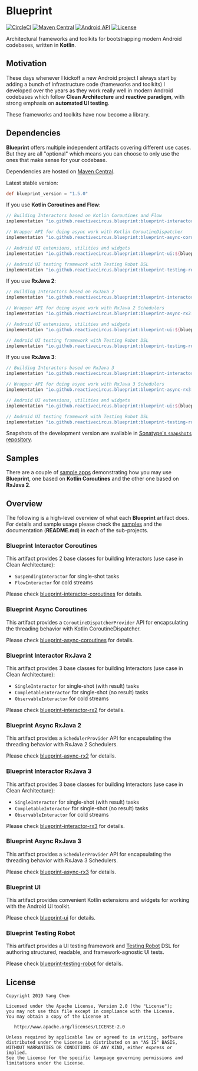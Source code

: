 # Blueprint

[![CircleCI](https://circleci.com/gh/ReactiveCircus/blueprint.svg?style=svg)](https://circleci.com/gh/ReactiveCircus/blueprint)
[![Maven Central](https://maven-badges.herokuapp.com/maven-central/io.github.reactivecircus.blueprint/blueprint-ui/badge.svg)](https://search.maven.org/search?q=g:io.github.reactivecircus.blueprint)
[![Android API](https://img.shields.io/badge/API-21%2B-blue.svg?label=API&maxAge=300)](https://www.android.com/history/)
[![License](https://img.shields.io/badge/License-Apache%202.0-blue.svg)](https://opensource.org/licenses/Apache-2.0)

Architectural frameworks and toolkits for bootstrapping modern Android codebases, written in **Kotlin**.

## Motivation

These days whenever I kickoff a new Android project I always start by adding a bunch of infrastructure code (frameworks and toolkits) I developed over the years as they work really well in modern Android codebases which follow **Clean Architecture** and **reactive paradigm**, with strong emphasis on **automated UI testing**.

These frameworks and toolkits have now become a library.

## Dependencies

**Blueprint** offers multiple independent artifacts covering different use cases. But they are all "optional" which means you can choose to only use the ones that make sense for your codebase.

Dependencies are hosted on [Maven Central][maven-central].

Latest stable version:

```groovy
def blueprint_version = "1.5.0"
```

If you use **Kotlin Coroutines and Flow**:

```groovy
// Building Interactors based on Kotlin Coroutines and Flow
implementation "io.github.reactivecircus.blueprint:blueprint-interactor-coroutines:${blueprint_version}"

// Wrapper API for doing async work with Kotlin CoroutineDispatcher
implementation "io.github.reactivecircus.blueprint:blueprint-async-coroutines:${blueprint_version}"

// Android UI extensions, utilities and widgets
implementation "io.github.reactivecircus.blueprint:blueprint-ui:${blueprint_version}"

// Android UI testing framework with Testing Robot DSL
implementation "io.github.reactivecircus.blueprint:blueprint-testing-robot:${blueprint_version}"
```

If you use **RxJava 2**:

```groovy
// Building Interactors based on RxJava 2
implementation "io.github.reactivecircus.blueprint:blueprint-interactor-rx2:${blueprint_version}"

// Wrapper API for doing async work with RxJava 2 Schedulers
implementation "io.github.reactivecircus.blueprint:blueprint-async-rx2:${blueprint_version}"

// Android UI extensions, utilities and widgets
implementation "io.github.reactivecircus.blueprint:blueprint-ui:${blueprint_version}"

// Android UI testing framework with Testing Robot DSL
implementation "io.github.reactivecircus.blueprint:blueprint-testing-robot:${blueprint_version}"
```

If you use **RxJava 3**:

```groovy
// Building Interactors based on RxJava 3
implementation "io.github.reactivecircus.blueprint:blueprint-interactor-rx3:${blueprint_version}"

// Wrapper API for doing async work with RxJava 3 Schedulers
implementation "io.github.reactivecircus.blueprint:blueprint-async-rx3:${blueprint_version}"

// Android UI extensions, utilities and widgets
implementation "io.github.reactivecircus.blueprint:blueprint-ui:${blueprint_version}"

// Android UI testing framework with Testing Robot DSL
implementation "io.github.reactivecircus.blueprint:blueprint-testing-robot:${blueprint_version}"
```

Snapshots of the development version are available in [Sonatype's `snapshots` repository][snap].

## Samples

There are a couple of [sample apps][samples] demonstrating how you may use **Blueprint**, one based on **Kotlin Coroutines** and the other one based on **RxJava 2**.

## Overview

The following is a high-level overview of what each **Blueprint** artifact does. For details and sample usage please check the [samples][samples] and the documentation (**README.md**) in each of the sub-projects.

### Blueprint Interactor Coroutines

This artifact provides 2 base classes for building Interactors (use case in Clean Architecture):

* `SuspendingInteractor` for single-shot tasks
* `FlowInteractor` for cold streams 

Please check [blueprint-interactor-coroutines][interactor-coroutines] for details.

### Blueprint Async Coroutines

This artifact provides a `CoroutineDispatcherProvider` API for encapsulating the threading behavior with Kotlin CoroutineDispatcher.

Please check [blueprint-async-coroutines][async-coroutines] for details.

### Blueprint Interactor RxJava 2

This artifact provides 3 base classes for building Interactors (use case in Clean Architecture):

* `SingleInteractor` for single-shot (with result) tasks
* `CompletableInteractor` for single-shot (no result) tasks
* `ObservableInteractor` for cold streams

Please check [blueprint-interactor-rx2][interactor-rx2] for details.

### Blueprint Async RxJava 2

This artifact provides a `SchedulerProvider` API for encapsulating the threading behavior with RxJava 2 Schedulers.

Please check [blueprint-async-rx2][async-rx2] for details.

### Blueprint Interactor RxJava 3

This artifact provides 3 base classes for building Interactors (use case in Clean Architecture):

* `SingleInteractor` for single-shot (with result) tasks
* `CompletableInteractor` for single-shot (no result) tasks
* `ObservableInteractor` for cold streams

Please check [blueprint-interactor-rx3][interactor-rx3] for details.

### Blueprint Async RxJava 3

This artifact provides a `SchedulerProvider` API for encapsulating the threading behavior with RxJava 3 Schedulers.

Please check [blueprint-async-rx3][async-rx3] for details.

### Blueprint UI

This artifact provides convenient Kotlin extensions and widgets for working with the Android UI toolkit.

Please check [blueprint-ui][ui] for details.

### Blueprint Testing Robot

This artifact provides a UI testing framework and [Testing Robot][testing-robot-article] DSL for authoring structured, readable, and framework-agnostic UI tests.

Please check [blueprint-testing-robot][testing-robot] for details.

## License

```
Copyright 2019 Yang Chen

Licensed under the Apache License, Version 2.0 (the "License");
you may not use this file except in compliance with the License.
You may obtain a copy of the License at

   http://www.apache.org/licenses/LICENSE-2.0

Unless required by applicable law or agreed to in writing, software
distributed under the License is distributed on an "AS IS" BASIS,
WITHOUT WARRANTIES OR CONDITIONS OF ANY KIND, either express or implied.
See the License for the specific language governing permissions and
limitations under the License.
```

[maven-central]: https://search.maven.org/search?q=g:io.github.reactivecircus.blueprint
[snap]: https://oss.sonatype.org/content/repositories/snapshots/
[samples]: samples/
[interactor-coroutines]: blueprint-interactor-coroutines/
[async-coroutines]: blueprint-async-coroutines/
[interactor-rx2]: blueprint-interactor-rx2/
[async-rx2]: blueprint-async-rx2/
[interactor-rx3]: blueprint-interactor-rx3/
[async-rx3]: blueprint-async-rx3/
[ui]: blueprint-ui/
[testing-robot]: blueprint-testing-robot/
[testing-robot-article]: https://academy.realm.io/posts/kau-jake-wharton-testing-robots/
